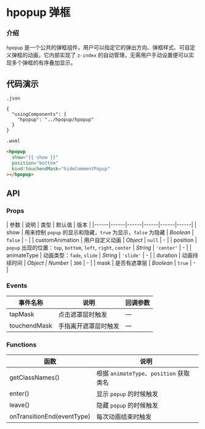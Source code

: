 # hpopup 弹框

### 介绍

`hpopup` 是一个公共的弹框组件，用户可以指定它的弹出方向、弹框样式、可自定义弹框的动画，它内部实现了 `z-index` 的自动管理，无需用户手动设置便可以实现多个弹框的有序叠加显示。

## 代码演示

`.json`

```josn
{
  "usingComponents": {
    "hpopup": "../hpopup/hpopup"
  }
}
```

`.wxml`

```html
<hpopup
  show="{{ show }}"
  position="bottom"
  bind:touchendMask="hideCommentPopup"
></hpopup>
```

## API

### Props

| 参数 | 说明 | 类型 | 默认值 | 版本 |
|------|------|------|------|------|------|
| show | 用来控制 `popup` 的显示和隐藏，`true` 为显示，`false` 为隐藏 | *Boolean* | `false` | - |
| customAnimation | 用户自定义动画 | *Object* | `null` | - |
| position | `popup` 出现的位置：`top`, `bottom`, `left`, `right`, `center` | *String* | `'center'` | - |
| animateType | 动画类型：`fade`, `slide` | *String* | `'slide'` | - |
| duration | 动画持续时间 | *Object \| Number* | `300` | - |
| mask | 是否有遮罩层 | *Boolean* | `true` | - |

### Events

| 事件名称 | 说明 | 回调参数 |
|------|------|------|
| tapMask | 点击遮罩层时触发 | — |
| touchendMask | 手指离开遮罩层时触发 | — |

### Functions

| 函数 | 说明 |
|------|------|
| getClassNames() | 根据 `animateType`、`position` 获取类名 |
| enter() | 显示 `popup` 的时候触发 |
| leave() | 隐藏 `popup` 的时候触发 |
| onTransitionEnd(eventType) | 每次动画结束时触发 |
